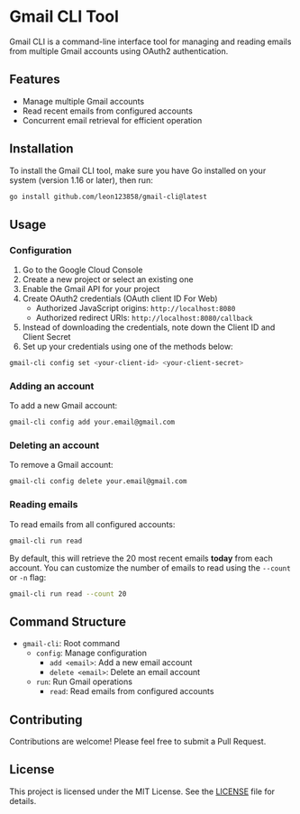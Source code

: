 # Gmail CLI Tool

Gmail CLI is a command-line interface tool for managing and reading emails from multiple Gmail accounts using OAuth2
authentication.

## Features

- Manage multiple Gmail accounts
- Read recent emails from configured accounts
- Concurrent email retrieval for efficient operation

## Installation

To install the Gmail CLI tool, make sure you have Go installed on your system (version 1.16 or later), then run:

```bash
go install github.com/leon123858/gmail-cli@latest
```

## Usage

### Configuration

1. Go to the Google Cloud Console
2. Create a new project or select an existing one
3. Enable the Gmail API for your project
4. Create OAuth2 credentials (OAuth client ID For Web)
    - Authorized JavaScript origins: `http://localhost:8080`
    - Authorized redirect URIs: `http://localhost:8080/callback`
5. Instead of downloading the credentials, note down the Client ID and Client Secret
6. Set up your credentials using one of the methods below:

```bash
gmail-cli config set <your-client-id> <your-client-secret>
```

### Adding an account

To add a new Gmail account:

```bash
gmail-cli config add your.email@gmail.com
```

### Deleting an account

To remove a Gmail account:

```bash
gmail-cli config delete your.email@gmail.com
```

### Reading emails

To read emails from all configured accounts:

```bash
gmail-cli run read
```

By default, this will retrieve the 20 most recent emails **today** from each account. You can customize the number of
emails to read using the `--count` or `-n` flag:

```bash
gmail-cli run read --count 20
```

## Command Structure

- `gmail-cli`: Root command
    - `config`: Manage configuration
        - `add <email>`: Add a new email account
        - `delete <email>`: Delete an email account
    - `run`: Run Gmail operations
        - `read`: Read emails from configured accounts

## Contributing

Contributions are welcome! Please feel free to submit a Pull Request.

## License

This project is licensed under the MIT License. See the [LICENSE](LICENSE) file for details.